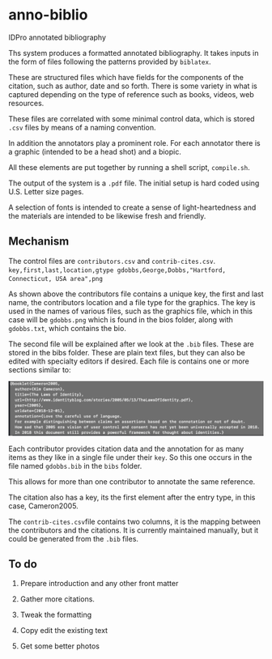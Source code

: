 # anno-biblio
IDPro annotated bibliography

Ths system produces a formatted annotated bibliography.  It takes inputs in the form of files following the patterns provided by `biblatex`.

These are structured files which have fields for the components of the citation, such as author, date and so forth.  There is some variety in what is captured depending on the type of reference such as books, videos, web resources.

These files are correlated with some minimal control data, which is stored `.csv` files by means of a naming convention.

In addition the annotators play a prominent role.  For each annotator there is a graphic (intended to be a head shot) and a biopic.

All these elements are put together by running a shell script, `compile.sh`.

The output of the system is a `.pdf` file.  The initial setup is hard coded using U.S. Letter size pages.

A selection of fonts is intended to create a sense of light-heartedness and the materials are intended to be likewise fresh and friendly.

## Mechanism
The control files are `contributors.csv` and `contrib-cites.csv`. 
`
key,first,last,location,gtype
gdobbs,George,Dobbs,"Hartford, Connecticut, USA area",png`

As shown above the contributors file contains a unique key, the first and last name, the contributors location and a file type for the graphics.  The key is used in the names of various files, such as the graphics file, which in this case will be `gdobbs.png` which is found in the bios folder, along with `gdobbs.txt`, which contains the bio.

The second file will be explained after we look at the `.bib` files.  These are stored in the bibs folder. These are plain text files, but they can also be edited with specialty editors if desired.  Each file is contains one or more sections similar to:

![bib-sample](media/bib-sample.png)

Each contributor provides citation data and the annotation for as many items as they like in a single file under their `key`.  So this one occurs in the file named `gdobbs.bib` in the `bibs` folder.

This allows for more than one contributor to annotate the same reference.  

The citation also has a key, its the first element after the entry type, in this case, Cameron2005. 

The `contrib-cites.csv`file contains two columns, it is the mapping between the contributors and the citations.  It is currently maintained manually, but it could be generated from the `.bib` files.

## To do

1. Prepare introduction and any other front matter

2. Gather more citations.

3. Tweak the formatting 

4. Copy edit the existing text

5. Get some better photos
